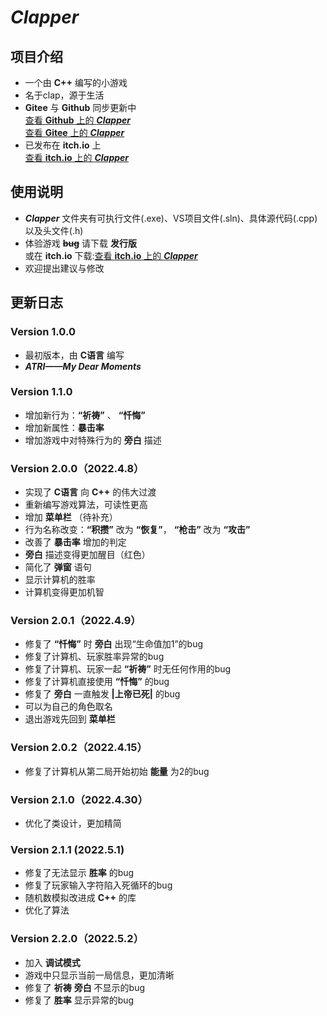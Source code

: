 # ***Clapper***

## 项目介绍
* 一个由 **C++** 编写的小游戏    
* 名于clap，源于生活    
* **Gitee** 与 **Github** 同步更新中     
[查看 **Github** 上的 ***Clapper*** ](https://github.com/2624498362/Clapper)    
[查看 **Gitee** 上的 ***Clapper*** ](https://gitee.com/holycandle/clapper)   
* 已发布在 **itch.io** 上    
[查看 **itch.io** 上的 ***Clapper*** ](https://holycandle.itch.io/clapper)   


## 使用说明
* ***Clapper*** 文件夹有可执行文件(.exe)、VS项目文件(.sln)、具体源代码(.cpp)以及头文件(.h)    
* 体验游戏 **~~bug~~** 请下载 **发行版**     
  或在 **itch.io** 下载:[查看 **itch.io** 上的 ***Clapper*** ](https://holycandle.itch.io/clapper)   
* 欢迎提出建议与修改

## 更新日志
### Version 1.0.0
* 最初版本，由 **C语言** 编写
* ***ATRI——My Dear Moments***    

### Version 1.1.0
* 增加新行为：**“祈祷”** 、 **“忏悔”**     
* 增加新属性：**暴击率**     
* 增加游戏中对特殊行为的 **旁白** 描述    

### Version 2.0.0（2022.4.8）
* 实现了 **C语言** 向 **C++** 的伟大过渡    
* 重新编写游戏算法，可读性更高    
* 增加  **菜单栏** （待补充）    
* 行为名称改变：**“积攒”** 改为 **“恢复”**， **“枪击”** 改为 **“攻击”**        
* 改善了 **暴击率** 增加的判定    
* **旁白** 描述变得更加醒目（红色）  
* 简化了 **弹窗** 语句
* 显示计算机的胜率      
* 计算机变得更加机智       

### Version 2.0.1（2022.4.9）    
* 修复了 **“忏悔”** 时 **旁白** 出现“生命值加1”的bug    
* 修复了计算机、玩家胜率异常的bug    
* 修复了计算机、玩家一起 **“祈祷”** 时无任何作用的bug    
* 修复了计算机直接使用 **“忏悔”** 的bug    
* 修复了 **旁白** 一直触发 **|上帝已死|** 的bug    
* 可以为自己的角色取名    
* 退出游戏先回到 **菜单栏**    

### Version 2.0.2（2022.4.15） 
* 修复了计算机从第二局开始初始 **能量** 为2的bug   

### Version 2.1.0（2022.4.30）
* 优化了类设计，更加精简

### Version 2.1.1 (2022.5.1)
* 修复了无法显示 **胜率** 的bug
* 修复了玩家输入字符陷入死循环的bug
* 随机数模拟改进成 **C++** 的<random>库
* 优化了算法

### Version 2.2.0（2022.5.2）
* 加入 **调试模式** 
* 游戏中只显示当前一局信息，更加清晰
* 修复了 **祈祷**  **旁白** 不显示的bug
* 修复了 **胜率** 显示异常的bug